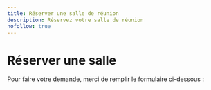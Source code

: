 ```yaml
---
title: Réserver une salle de réunion
description: Réservez votre salle de réunion
nofollow: true
---
```



# Réserver une salle

Pour faire votre demande, merci de remplir le formulaire ci-dessous :